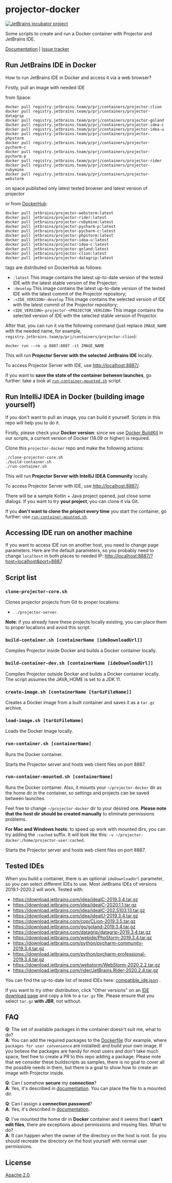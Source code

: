 # projector-docker

[![JetBrains incubator project](https://jb.gg/badges/incubator.svg)](https://confluence.jetbrains.com/display/ALL/JetBrains+on+GitHub)

Some scripts to create and run a Docker container with Projector and JetBrains IDE.

[Documentation](https://jetbrains.github.io/projector-client/mkdocs/latest/)
| [Issue tracker](https://youtrack.jetbrains.com/issues/PRJ)

## Run JetBrains IDE in Docker

How to run JetBrains IDE in Docker and access it via a web browser?

Firstly, pull an image with needed IDE 

from Space:

```shell
docker pull registry.jetbrains.team/p/prj/containers/projector-clion
docker pull registry.jetbrains.team/p/prj/containers/projector-datagrip
docker pull registry.jetbrains.team/p/prj/containers/projector-goland
docker pull registry.jetbrains.team/p/prj/containers/projector-idea-c
docker pull registry.jetbrains.team/p/prj/containers/projector-idea-u
docker pull registry.jetbrains.team/p/prj/containers/projector-phpstorm
docker pull registry.jetbrains.team/p/prj/containers/projector-pycharm-c
docker pull registry.jetbrains.team/p/prj/containers/projector-pycharm-p
docker pull registry.jetbrains.team/p/prj/containers/projector-rider
docker pull registry.jetbrains.team/p/prj/containers/projector-rubymine
docker pull registry.jetbrains.team/p/prj/containers/projector-webstorm
```

on space published only latest tested browser and latest version of projector

or from [DockerHub](https://hub.docker.com/orgs/jetbrains/repositories):

```shell
docker pull jetbrains/projector-webstorm:latest
docker pull jetbrains/projector-rider:latest
docker pull jetbrains/projector-rubymine:latest
docker pull jetbrains/projector-pycharm-p:latest
docker pull jetbrains/projector-pycharm-c:latest
docker pull jetbrains/projector-phpstorm:latest
docker pull jetbrains/projector-idea-u:latest
docker pull jetbrains/projector-idea-c:latest
docker pull jetbrains/projector-goland:latest
docker pull jetbrains/projector-clion:latest
docker pull jetbrains/projector-datagrip:latest
```
tags are distributed on DockerHub as follows:
 - `:latest` This image contains the latest up-to-date version of the tested IDE with the latest stable version of the Projector;
 - `:develop` This image contains the latest up-to-date version of the tested IDE with the latest commit of the Projector repository; 
 - `:<IDE_VERSION>-develop` This image contains the selected version of IDE with the latest commit of the Projector repository; 
 - `<IDE_VERSION>-projector-<PROJECTOR_VERSION>` This image contains the selected version of IDE with the selected stable version of Projector.

After that, you can run it via the following command (just replace `IMAGE_NAME` with the needed name, for
example, `registry.jetbrains.team/p/prj/containers/projector-clion`):

```shell
docker run --rm -p 8887:8887 -it IMAGE_NAME
```

This will run **Projector Server with the selected JetBrains IDE** locally.

To access Projector Server with IDE, use <http://localhost:8887/>.

If you want to **save the state of the container between launches**, go further: take a look
at [`run-container-mounted.sh`](#run-container-mountedsh-containername) script.

## Run IntelliJ IDEA in Docker (building image yourself)

If you don't want to pull an image, you can build it yourself. Scripts in this repo will help you to do it.

Firstly, please check your **Docker version**: since we
use [Docker BuildKit](https://docs.docker.com/develop/develop-images/build_enhancements/) in our scripts, a current
version of Docker (18.09 or higher) is required.

Clone this `projector-docker` repo and make the following actions:

```shell script
./clone-projector-core.sh
./build-container.sh
./run-container.sh
```

This will run **Projector Server with IntelliJ IDEA Community** locally.

To access Projector Server with IDE, use <http://localhost:8887/>.

There will be a sample Kotlin + Java project opened, just close some dialogs. If you want to try **your project**, you can clone it via Git.

If you **don't want to clone the project every time** you start the container, go further: use [`run-container-mounted.sh`](#run-container-mountedsh-containername).

## Accessing IDE run on another machine

If you want to access IDE run on another host, you need to change page parameters. Here are the default parameters, so you probably need to change `localhost` in both places to needed IP: <http://localhost:8887/?host=localhost&port=8887>.

## Script list
### `clone-projector-core.sh`
Clones projector projects from Git to proper locations:
- `../projector-server`.

**Note**: if you already have these projects locally existing, you can place them to proper locations and avoid this script.

### `build-container.sh [containerName [ideDownloadUrl]]`
Compiles Projector inside Docker and builds a Docker container locally.

### `build-container-dev.sh [containerName [ideDownloadUrl]]`
Compiles Projector outside Docker and builds a Docker container locally. The script assumes the JAVA_HOME is set to a JDK 11.

### `create-image.sh [containerName [tarGzFileName]]`
Creates a Docker image from a built container and saves it as a `tar.gz` archive.

### `load-image.sh [tarGzFileName]`
Loads the Docker image locally.

### `run-container.sh [containerName]`
Runs the Docker container.

Starts the Projector server and hosts web client files on port 8887.

### `run-container-mounted.sh [containerName]`
Runs the Docker container. Also, it mounts your `~/projector-docker` dir as the home dir in the container, so settings and projects can be saved between launches.

Feel free to change `~/projector-docker` dir to your desired one. **Please note that the host dir should be created manually** to eliminate permissions problems.

**For Mac and Windows hosts**: to speed up work with mounted dirs, you can try adding the `:cached` suffix. It will look like this: `-v ~/projector-docker:/home/projector-user:cached`.

Starts the Projector server and hosts web client files on port 8887.

## Tested IDEs
When you build a container, there is an optional `ideDownloadUrl` parameter, so you can select different IDEs to use. Most JetBrains IDEs of versions 2019.1-2020.2 will work. Tested with:
- https://download.jetbrains.com/idea/ideaIC-2019.3.4.tar.gz
- https://download.jetbrains.com/idea/ideaIC-2020.1.1.tar.gz
- https://download.jetbrains.com/idea/ideaIC-202.5103.13.tar.gz
- https://download.jetbrains.com/idea/ideaIU-2019.3.4.tar.gz
- https://download.jetbrains.com/cpp/CLion-2019.3.5.tar.gz
- https://download.jetbrains.com/go/goland-2019.3.4.tar.gz
- https://download.jetbrains.com/datagrip/datagrip-2019.3.4.tar.gz
- https://download.jetbrains.com/webide/PhpStorm-2019.3.4.tar.gz
- https://download.jetbrains.com/python/pycharm-community-2019.3.4.tar.gz
- https://download.jetbrains.com/python/pycharm-professional-2019.3.4.tar.gz
- https://download.jetbrains.com/webstorm/WebStorm-2020.2.2.tar.gz
- https://download.jetbrains.com/rider/JetBrains.Rider-2020.2.4.tar.gz

You can find the up-to-date list of tested IDEs
here: [compatible_ide.json](https://github.com/JetBrains/projector-installer/blob/master/projector_installer/compatible_ide.json)
.

If you want to try other distribution, click "Other versions" on
an [IDE download page](https://www.jetbrains.com/idea/download/) and copy a link to a `tar.gz` file. Please ensure that
you select `tar.gz` **with JBR**, not without.

## FAQ

**Q**: The set of available packages in the container doesn't suit me, what to do?  
**A**: You can add the required packages to the [Dockerfile](Dockerfile) (for example, where `packages for user convenience` are installed) and build your own image. If you believe the packages are handy for most users and don't take much space, feel free to create a PR to this repo adding a package. Please note that we consider these buildscripts as samples, there is no goal to cover all the possible needs in them, but there is a goal to show how to create an image with Projector inside.

**Q**: Can I somehow **secure** my **connection**?  
**A**: Yes, it's described in [documentation](https://jetbrains.github.io/projector-client/mkdocs/latest/ij_user_guide/server_customization/#making-the-connection-secure). You can place the file to a mounted dir.

**Q**: Can I assign a **connection password**?  
**A**: Yes, it's described in [documentation](https://jetbrains.github.io/projector-client/mkdocs/latest/ij_user_guide/server_customization/#assigning-connection-password).

**Q**: I’ve mounted the home dir in **Docker** container and it seems that I **can’t edit files**, there are exceptions about permissions and missing files. What to do?  
**A**: It can happen when the owner of the directory on the host is root. So you should recreate the directory on the host yourself with normal user permissions.

## License
[Apache 2.0](LICENSE.txt).
